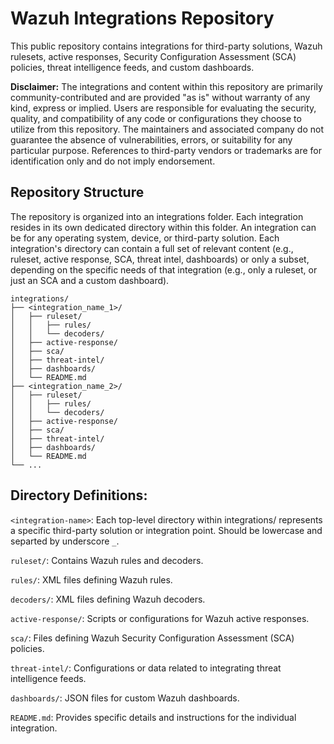 # Wazuh Integrations Repository

This public repository contains integrations for third-party solutions, Wazuh rulesets, active responses, Security Configuration Assessment (SCA) policies, threat intelligence feeds, and custom dashboards. 

**Disclaimer:**
The integrations and content within this repository are primarily community-contributed and are provided "as is" without warranty of any kind, express or implied. Users are responsible for evaluating the security, quality, and compatibility of any code or configurations they choose to utilize from this repository. The maintainers and associated company do not guarantee the absence of vulnerabilities, errors, or suitability for any particular purpose. References to third-party vendors or trademarks are for identification only and do not imply endorsement.

## Repository Structure

The repository is organized into an integrations folder. Each integration resides in its own dedicated directory within this folder. An integration can be for any operating system, device, or third-party solution. Each integration's directory can contain a full set of relevant content (e.g., ruleset, active response, SCA, threat intel, dashboards) or only a subset, depending on the specific needs of that integration (e.g., only a ruleset, or just an SCA and a custom dashboard). 

```
integrations/
├── <integration_name_1>/
│   ├── ruleset/
│   │   ├── rules/
│   │   └── decoders/
│   ├── active-response/
│   ├── sca/
│   ├── threat-intel/
│   ├── dashboards/
│   └── README.md
├── <integration_name_2>/
│   ├── ruleset/
│   │   ├── rules/
│   │   └── decoders/
│   ├── active-response/
│   ├── sca/
│   ├── threat-intel/
│   ├── dashboards/
│   └── README.md
└── ...

```

## Directory Definitions:

`<integration-name>`: Each top-level directory within integrations/ represents a specific third-party solution or integration point. Should be lowercase and separted by underscore `_`.

`ruleset/`: Contains Wazuh rules and decoders.

`rules/`: XML files defining Wazuh rules.

`decoders/`: XML files defining Wazuh decoders.

`active-response/`: Scripts or configurations for Wazuh active responses.

`sca/`: Files defining Wazuh Security Configuration Assessment (SCA) policies.

`threat-intel/`: Configurations or data related to integrating threat intelligence feeds.

`dashboards/`: JSON files for custom Wazuh dashboards.

`README.md`: Provides specific details and instructions for the individual integration.



